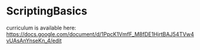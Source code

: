 # ScriptingBasics

curriculum is available here:
https://docs.google.com/document/d/1PpcK1VmfF_M8fDE1HjrtBAJ54TVw4vUAsAnYnseKn_4/edit
